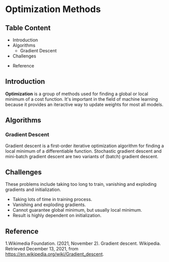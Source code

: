 # Optimization Methods

## Table Content
- Introduction
- Algorithms
    - Gradient Descent
- Challenges
* Reference

## Introduction 
**Optimization** is a group of methods used for finding a global or local minimum of a cost function. It's important in the field of machine learning because it provides an iteractive way to update weights for most all models.


## Algorithms 

### Gradient Descent
Gradient descent is a first-order iterative optimization algorithm for finding a local minimum of a differentiable function. Stochastic gradient descent and mini-batch gradient descent are two variants of (batch) gradient descent.


## Challenges
These problems include taking too long to train, vanishing and exploding gradients and initialization. 
* Taking lots of time in training process.
* Vanishing and exploding gradients.
* Cannot guarantee global minimum, but usually local minimum.
* Result is highly dependent on initialization.


## Reference
1.Wikimedia Foundation. (2021, November 2). Gradient descent. Wikipedia. Retrieved December 13, 2021, from https://en.wikipedia.org/wiki/Gradient_descent. 
